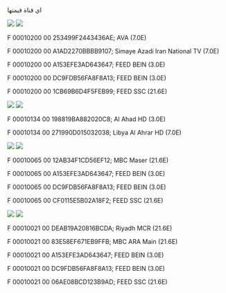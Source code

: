 اي قناة قيمتها 

![](https://img.shields.io/badge/SID-1-red) ![](https://img.shields.io/badge/VPID-512-green) 

F 00010200 00 253499F2443436AE;  AVA (7.0E)

F 00010200 00 A1AD2270BBBB9107;  Simaye Azadi Iran National TV (7.0E)

F 00010200 00 A153EFE3AD643647; FEED BEIN (3.0E)

F 00010200 00 DC9FDB56FA8F8A13; FEED BEIN (3.0E)

F 00010200 00  1CB69B6D4F5FEB99; FEED SSC (21.6E)

![](https://img.shields.io/badge/SID-1-red) ![](https://img.shields.io/badge/VPID-308-green) 

F 00010134 00 198819BA882020C8; Al Ahad HD (3.0E)

F 00010134 00 271990D015032038; Libya Al Ahrar HD (7.0E)

![](https://img.shields.io/badge/SID-1-red) ![](https://img.shields.io/badge/VPID-101-green)

F 00010065 00 12AB34F1CD56EF12; MBC Maser (21.6E)

F 00010065 00 A153EFE3AD643647; FEED BEIN (3.0E)

F 00010065 00 DC9FDB56FA8F8A13; FEED BEIN (3.0E)

F 00010065 00 CF0115E5B02A18F2; FEED SSC (21.6E)

![](https://img.shields.io/badge/SID-1-red) ![](https://img.shields.io/badge/VPID-33-green)

F 00010021 00 DEAB19A20816BCDA; Riyadh MCR (21.6E)

F 00010021 00 83E58EF671EB9FFB; MBC ARA Main (21.6E)

F 00010021 00 A153EFE3AD643647; FEED BEIN (3.0E)

F 00010021 00 DC9FDB56FA8F8A13; FEED BEIN (3.0E)

F 00010021 00 06AE08BCD123B9AD; FEED SSC (21.6E)
